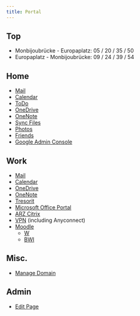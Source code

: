 ```yaml
---
title: Portal
---
```

## Top
- Monbijoubrücke - Europaplatz: 05 / 20 / 35 / 50
- Europaplatz - Monbijoubrücke: 09 / 24 / 39 / 54
## Home
- [Mail](https://mail.google.com/a/jud.net/)
- [Calendar](https://calendar.google.com/calendar/)
- [ToDo](https://todo.microsoft.com/)
- [OneDrive](https://onedrive.live.com/?id=root&cid=92458595FFC48F21)
- [OneNote](https://www.onenote.com/notebooks?auth=2)
- [Sync Files](https://cp.sync.com/files/)
- [Photos](https://photos.google.com/)
- [Friends](https://www.icloud.com/#fmf)
- [Google Admin Console](http://www.google.com/a/cpanel/jud.net/CPanelHome)

## Work
- [Mail](https://mail.bfh.ch/owa/#path=/mail)
- [Calendar](https://mail.bfh.ch/owa/#path=/calendar)
- [OneDrive](https://bernerfachhochschule.onedrive.com)
- [OneNote](https://bernerfachhochschule-my.sharepoint.com/personal/jjr1_bfh_ch/_layouts/15/WopiFrame.aspx?sourcedoc={0E678C0B-4C0B-412A-B43E-1CC7C4724BE2}&file=Reto%20Jud%20@%20BFH&action=default)
- [Tresorit](https://web.tresorit.com/browse)
- [Microsoft Office Portal](https://portal.office.com/Home)
- [ARZ Citrix](https://arz.bfh.ch)
- [VPN](https://vpn.bfh.ch) \(including Anyconnect\)
- [Moodle](https://moodle.bfh.ch/course/index.php?categoryid=42)
  - [W](https://moodle.bfh.ch/course/view.php?idnumber=infowirtschaft)
  - [BWI](https://moodle.bfh.ch/course/view.php?idnumber=infobwi)

## Misc.
- [Manage Domain](https://www.gandi.net/admin/domain/detail/314070)

## Admin
- [Edit Page](https://github.com/judnet/judnet.github.io/edit/master/index.md)

